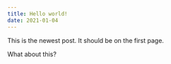 ```yaml
---
title: Hello world!
date: 2021-01-04
---
```

This is the newest post. It should be on the first page.

What about this?
